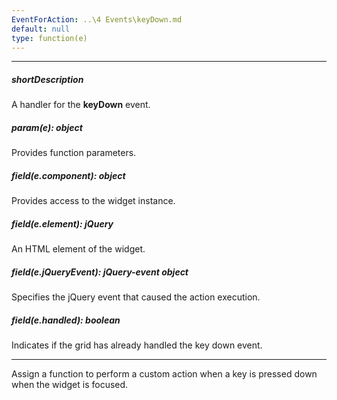 ```yaml
---
EventForAction: ..\4 Events\keyDown.md
default: null
type: function(e)
---
```

---
##### shortDescription
A handler for the **keyDown** event.

##### param(e): object
Provides function parameters.

##### field(e.component): object
Provides access to the widget instance.

##### field(e.element): jQuery
An HTML element of the widget.

##### field(e.jQueryEvent): jQuery-event object
Specifies the jQuery event that caused the action execution.

##### field(e.handled): boolean
Indicates if the grid has already handled the key down event.

---
Assign a function to perform a custom action when a key is pressed down when the widget is focused.